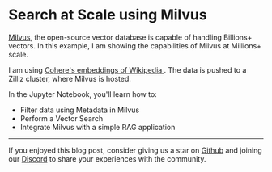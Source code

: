 # Search at Scale using Milvus 

[Milvus](https://github.com/milvus-io/milvus), the open-source vector database is capable of handling Billions+ vectors. In this example, I am showing the capabilities of Milvus at Millions+ scale. 

I am using [Cohere's embeddings of Wikipedia ](https://huggingface.co/datasets/Cohere/wikipedia-2023-11-embed-multilingual-v3). The data is pushed to a Zilliz cluster, where Milvus is hosted. 

In the Jupyter Notebook, you'll learn how to:

* Filter data using Metadata in Milvus
* Perform a Vector Search
* Integrate Milvus with a simple RAG application

--- 
If you enjoyed this blog post, consider giving us a star on [Github](https://github.com/milvus-io/milvus) and joining our [Discord](https://discord.gg/FG6hMJStWu) to share your experiences with the community.